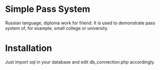 # Simple Pass System
Russian language, diploma work for friend.
It is used to demonstrate pass system of, for example, small college or university.

# Installation
Just import sql in your database and edit db_connection.php accordingly.
